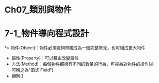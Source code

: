 # Ch07_類別與物件

# 7-1_物件導向程式設計
*> 物件(Object)：物件必須能夠單獨成為一個完整單元，也可組成更大物件
* 屬性(Property)：可以藉由改變屬性
* 方法(Method)：每個物件都擁有不同的數量的行為，可視為對物件的操作(亦可稱之為"函式 Field")
* 類別()
